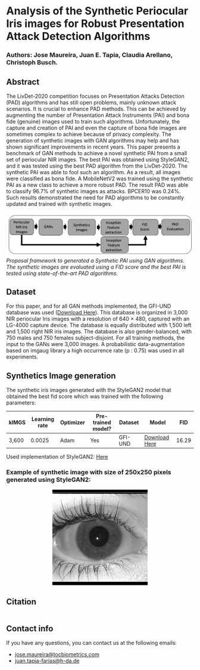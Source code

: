 # Analysis of the Synthetic Periocular Iris images for Robust Presentation Attack Detection Algorithms

### Authors: Jose Maureira, Juan E. Tapia, Claudia Arellano, Christoph Busch.

## Abstract

The LivDet-2020 competition focuses on Presentation Attacks Detection (PAD) algorithms and has still open problems, mainly unknown attack scenarios. It is crucial to enhance PAD methods. This can be achieved by augmenting the number of Presentation Attack Instruments (PAI) and bona fide (genuine) images used to train such algorithms. Unfortunately, the capture and creation of PAI and even the capture of bona fide images are sometimes complex to achieve because of privacy complexity. The generation of synthetic images with GAN algorithms may help and has shown significant improvements in recent years. This paper presents a benchmark of GAN methods to achieve a novel synthetic PAI from a small set of periocular NIR images. The best PAI was obtained using StyleGAN2, and it was tested using the best PAD algorithm from the LivDet-2020. The synthetic PAI was able to fool such an algorithm. As a result, all images were classified as bona fide. A MobileNetV2 was trained using the synthetic PAI as a new class to achieve a more robust PAD. The result PAD was able to classify 96.7% of synthetic images as attacks. BPCER10 was 0.24%. Such results demonstrated the need for PAD algorithms to be constantly updated and trained with synthetic images.

<p>
    <img src="imgs_readme/framework.png" alt>
    <em>Proposal framework to generated a Synthetic PAI using GAN algorithms. The synthetic images are evaluated using a FID score and the best PAI is tested using state-of-the-art PAD algorithms.</em>
</p>

## Dataset

For this paper, and for all GAN methods implemented, the GFI-UND database was used ([Download Here](https://cvrl.nd.edu/projects/data/the-gender-from-iris-dataset-nd-gfi)). This database is organized in 3,000 NIR periocular Iris images with a resolution of 640 × 480, captured with an LG-4000 capture device. The database is equally distributed with 1,500 left and 1,500 right NIR iris images. The database is also gender-balanced, with 750 males and 750 females subject-disjoint. For all training methods, the input to the GANs were 3,000 images. A probabilistic data-augmentation based on imgaug library a high occurrence rate (p : 0.75) was used in all experiments.

## Synthetics Image generation

The synthetic iris images generated with the StyleGAN2 model that obtained the best fid score which was trained with the following parameters:


| kIMGS | Learning rate | Optimizer |Pre-trained model?| Dataset| Model | FID |
| --- | --- | --- | --- | --- | --- | --- |
| 3,600 | 0.0025 | Adam  | Yes | GFI-UND | [Download Here]()| 16.29 |


Used implementation of StyleGAN2: [Here](https://github.com/NVlabs/stylegan2-ada-pytorch)


### Example of synthetic image with size of 250x250 pixels generated using StyleGAN2:

<p align="center">
<img src="imgs_readme/seed0002.png">
</p>


## Citation

```

```

## Contact info

If you have any questions, you can contact us at the following emails:

- jose.maureira@tocbiometrics.com
- juan.tapia-farias@h-da.de


